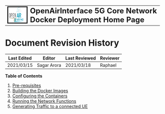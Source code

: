 <table style="border-collapse: collapse; border: none;">
  <tr style="border-collapse: collapse; border: none;">
    <td style="border-collapse: collapse; border: none;">
      <a href="http://www.openairinterface.org/">
         <img src="./images/oai_final_logo.png" alt="" border=3 height=50 width=150>
         </img>
      </a>
    </td>
    <td style="border-collapse: collapse; border: none; vertical-align: center;">
      <b><font size = "5">OpenAirInterface 5G Core Network Docker Deployment Home Page</font></b>
    </td>
  </tr>
</table>

# Document Revision History

**Last Edited** | **Editor** | **Last Reviewed** | **Reviewer** |
--------------- | ---------- | ----------------- | ------------ | 
2021/03/15      | Sagar Arora| 2021/03/18        | Raphael      |     


**Table of Contents**

1.  [Pre-requisites](./DEPLOY_PRE_REQUESITES.md)
2.  [Building the Docker Images](./BUILD_IMAGES.md)
3.  [Configuring the Containers](./CONFIGURE_CONTAINERS.md)
4.  [Running the Network Functions](./RUN_CNF.md)
5.  [Generating Traffic to a connected UE](./GENERATE_TRAFFIC.md)
